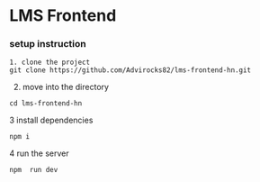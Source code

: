 # LMS Frontend

### setup instruction

```
1. clone the project
git clone https://github.com/Advirocks82/lms-frontend-hn.git
```

2. move into the directory
```
cd lms-frontend-hn

```
3 install dependencies

```
npm i

```
4 run the server

```
npm  run dev

```